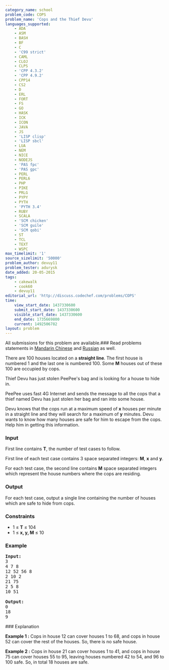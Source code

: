 ```yaml
---
category_name: school
problem_code: COPS
problem_name: 'Cops and the Thief Devu'
languages_supported:
    - ADA
    - ASM
    - BASH
    - BF
    - C
    - 'C99 strict'
    - CAML
    - CLOJ
    - CLPS
    - 'CPP 4.3.2'
    - 'CPP 4.9.2'
    - CPP14
    - CS2
    - D
    - ERL
    - FORT
    - FS
    - GO
    - HASK
    - ICK
    - ICON
    - JAVA
    - JS
    - 'LISP clisp'
    - 'LISP sbcl'
    - LUA
    - NEM
    - NICE
    - NODEJS
    - 'PAS fpc'
    - 'PAS gpc'
    - PERL
    - PERL6
    - PHP
    - PIKE
    - PRLG
    - PYPY
    - PYTH
    - 'PYTH 3.4'
    - RUBY
    - SCALA
    - 'SCM chicken'
    - 'SCM guile'
    - 'SCM qobi'
    - ST
    - TCL
    - TEXT
    - WSPC
max_timelimit: '1'
source_sizelimit: '50000'
problem_author: devuy11
problem_tester: adurysk
date_added: 20-05-2015
tags:
    - cakewalk
    - cook60
    - devuy11
editorial_url: 'http://discuss.codechef.com/problems/COPS'
time:
    view_start_date: 1437330600
    submit_start_date: 1437330600
    visible_start_date: 1437330600
    end_date: 1735669800
    current: 1492506782
layout: problem
---
```

All submissions for this problem are available.###  Read problems statements in [Mandarin Chinese](http://www.codechef.com/download/translated/COOK60/mandarin/COPS.pdf) and [Russian](http://www.codechef.com/download/translated/COOK60/russian/COPS.pdf) as well.

There are 100 houses located on a **straight line**. The first house is numbered 1 and the last one is numbered 100. Some **M** houses out of these 100 are occupied by cops.

Thief Devu has just stolen PeePee's bag and is looking for a house to hide in.

PeePee uses fast 4G Internet and sends the message to all the cops that a thief named Devu has just stolen her bag and ran into some house.

Devu knows that the cops run at a maximum speed of **x** houses per minute in a straight line and they will search for a maximum of **y** minutes. Devu wants to know how many houses are safe for him to escape from the cops. Help him in getting this information.

### Input

First line contains **T**, the number of test cases to follow.

First line of each test case contains 3 space separated integers: **M**, **x** and **y**.

For each test case, the second line contains **M** space separated integers which represent the house numbers where the cops are residing.

### Output

For each test case, output a single line containing the number of houses which are safe to hide from cops.

### Constraints

- 1 ≤ **T** ≤ 104
- 1 ≤ **x, y, M** ≤ 10

### Example

<pre><b>Input:</b>
3
4 7 8
12 52 56 8
2 10 2
21 75
2 5 8
10 51

<b>Output:</b>
0
18
9
</pre>### Explanation

**Example 1 :** Cops in house 12 can cover houses 1 to 68, and cops in house 52 can cover the rest of the houses. So, there is no safe house.

**Example 2 :** Cops in house 21 can cover houses 1 to 41, and cops in house 75 can cover houses 55 to 95, leaving houses numbered 42 to 54, and 96 to 100 safe. So, in total 18 houses are safe.
